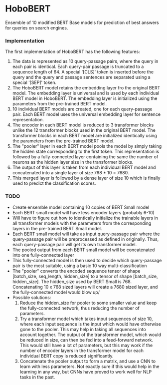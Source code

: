 # HoboBERT

Ensemble of 10 modified BERT Base models for prediction of best answers for queries on search engines.

### Implementation

The first implementation of HoboBERT has the following features:
1. The data is represented as 10 query-passage pairs, where the 
   query in each pair is identical. Each query-pair passage is
   truncated to a sequence length of 64. A special '[CLS]' token
   is inserted before the query and the query and passage sentences
   are separated using a special '[SEP]' token.
2. The HoboBERT model retains the embedding layer fro the original
   BERT model. The embedding layer is universal and is used by each
   individual BERT model in HoboBERT. The embedding layer is initialized
   using the parameters from the pre-trained BERT model.
3. 10 individual BERT models are created, one for each query-passage
   pair. Each BERT model uses the universal embedding layer for sentence
   representation.
4. The encoder in each BERT model is reduced to 3 transformer blocks
   unlike the 12 transformer blocks used in the original BERT model.
   The transformer blocks in each BERT model are initialized identically
   using the parameters from the pre-trained BERT model.
5. The "pooler" layer in each BERT model pools the model by simply taking
   the hidden state corresponding to the first token. This representation
   is followed by a fully-connected layer containing the same the number
   of neurons as the hidden layer size in the transformer blocks.
6. The output of this layer is taken from each individual BERT model
   and concatenated into a single layer of size 768 * 10 = 7680.
7. This merged layer is followed by a dense layer of size 10
   which is finally used to predict the classification scores.

### TODO

- Create ensemble model containing 10 copies of BERT Small model
- Each BERT small model will have less encoder layers (probably 6-10)
- Will have to figure out how to identically initialize the trainable 
  layers in all transformer models with the parameters from the corresponding
  layers in the pre-trained BERT Small model.
- Each BERT small model will take as input query-passage pair where the 
  query-passage pair will be preprocessed as defined in originally. Thus,
  each query-passage pair will get its own transformer model.
- The pooled output from each BERT small model will be concatenated into
  one fully-connected layer
- This fully-connected model is then used to decide which query-passage
  pair is the most suitable, using a basic 10 way multi-classification
- The "pooler" converts the encoded sequence tensor of shape
  [batch_size, seq_length, hidden_size] to a tensor of shape
  [batch_size, hidden_size]. The hidden_size used by BERT Small is 768.
  Concatenating 10 x 768 sized layers will create a 7680 sized layer,
  and the fully-connected model would blow up/
- Possible solutions:
  1) Reduce the hidden_size for pooler to some smaller value and
     keep the fully-connected network, thus reducing the number of
     parameters.
  2) Try a transformer model which takes input sequences of size 10,
     where each input sequence is the input which would have otherwise
     gone to the pooler. This may help in taking all sequences into 
     account together. The output of the transformer model, which would
     be reduced in size, can then be fed into a feed-forward network.
     This would still have a lot of parameters, but this may work if the
     number of encoder layers in the transformer model for each individual
     BERT copy is reduced significantly.
  3) Concatenate the pooler output to form a matrix, and use a CNN
     to learn with less parameters. Not exactly sure if this would help
     in the learning in any way, but CNNs have proved to work well
     for NLP tasks in the past.
